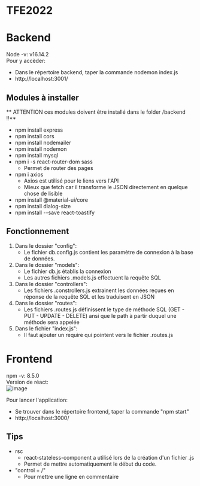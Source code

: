 # TFE2022

# Backend
Node -v: v16.14.2 <br>
Pour y accèder:
* Dans le répertoire backend, taper la commande nodemon index.js
* http://localhost:3001/

## Modules à installer
** ATTENTION ces modules doivent être installé dans le folder /backend !!**
* npm install express
* npm install cors
* npm install nodemailer
* npm install nodemon
* npm install mysql
* npm i -s react-router-dom sass
   * Permet de router des pages
* npm i axios
   * Axios est utilisé pour le liens vers l'API
   * Mieux que fetch car il transforme le JSON directement en quelque chose de lisible
* npm install @material-ui/core
* npm install dialog-size
* npm install --save react-toastify

## Fonctionnement
1. Dans le dossier "config":
   * Le fichier db.config.js contient les paramètre de connexion à la base de données.
2. Dans le dossier "models":
   * Le fichier db.js établis la connexion
   * Les autres fichiers .models.js effectuent la requête SQL
3. Dans le dossier "controllers":
   * Les fichiers .constrollers.js extrainent les données reçues en réponse de la requête SQL et les traduisent en JSON
4. Dans le dossier "routes":
   * Les fichiers .routes.js définissent le type de méthode SQL (GET - PUT - UPDATE - DELETE) ansi que le path à partir duquel une méthode sera appelée
5. Dans le fichier "index.js":
   * Il faut ajouter un require qui pointent vers le fichier .routes.js

# Frontend
npm -v: 8.5.0 <br>
Version de réact:<br>
![image](https://user-images.githubusercontent.com/55548308/161222275-353890e6-4287-4fd3-b99c-1cefd2745b83.png)

Pour lancer l'application:
* Se trouver dans le répertoire frontend, taper la commande "npm start"
* http://localhost:3000/

## Tips
* rsc
   * react-stateless-component a utilisé lors de la création d'un fichier .js
   * Permet de mettre automatiquement le début du code.
* "control + /"
   * Pour mettre une ligne en commentaire   

